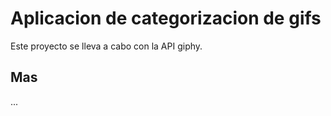 # Aplicacion de categorizacion de gifs 

Este proyecto se lleva a cabo con la API giphy.

## Mas

...
